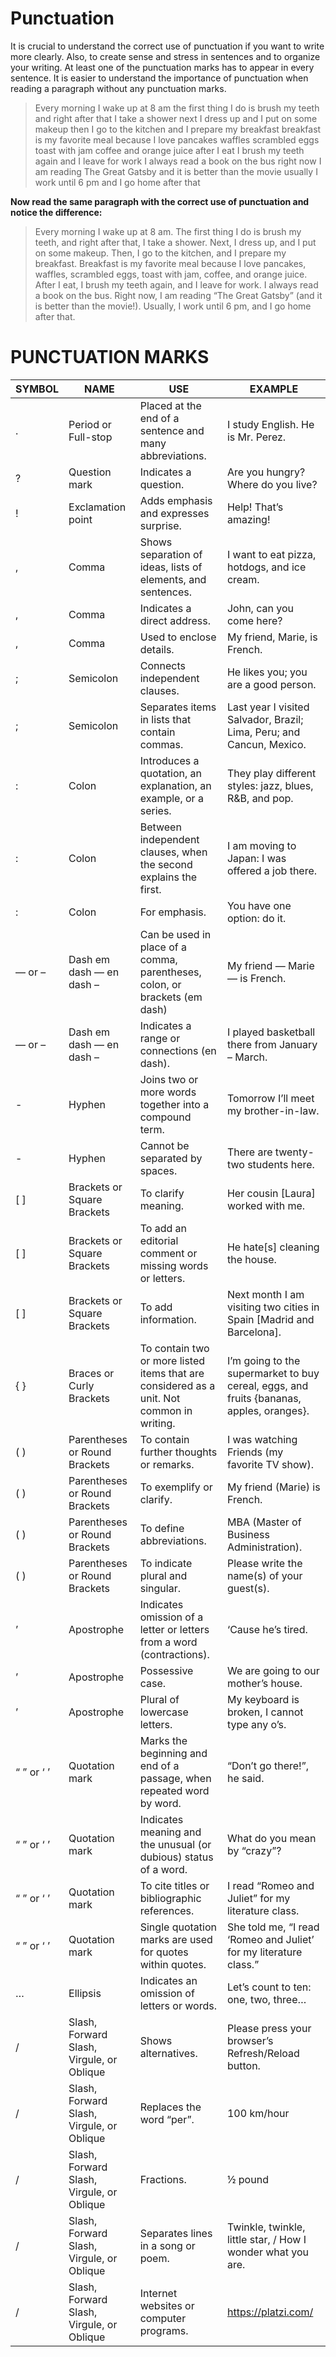 

# Punctuation



It is crucial to understand the correct use of punctuation if you want to write more clearly. Also, to create sense and stress in sentences and to organize your writing. At least one of the punctuation marks has to appear in every sentence.
It is easier to understand the importance of punctuation when reading a paragraph without any punctuation marks.

> Every morning I wake up at 8 am the first thing I do is brush my teeth and right after that I take a shower next I dress up and I put on some makeup then I go to the kitchen and I prepare my breakfast breakfast is my favorite meal because I love pancakes waffles scrambled eggs toast with jam coffee and orange juice after I eat I brush my teeth again and I leave for work I always read a book on the bus right now I am reading The Great Gatsby and it is better than the movie usually I work until 6 pm and I go home after that

**Now read the same paragraph with the correct use of punctuation and notice the difference:**

> Every morning I wake up at 8 am. The first thing I do is brush my teeth, and right after that, I take a shower. Next, I dress up, and I put on some makeup. Then, I go to the kitchen, and I prepare my breakfast. Breakfast is my favorite meal because I love pancakes, waffles, scrambled eggs, toast with jam, coffee, and orange juice. After I eat, I brush my teeth again, and I leave for work. I always read a book on the bus. Right now, I am reading “The Great Gatsby” (and it is better than the movie!). Usually, I work until 6 pm, and I go home after that.

# PUNCTUATION MARKS

| SYMBOL     | NAME                                      | USE                                                          | EXAMPLE                                                      |
| ---------- | ----------------------------------------- | ------------------------------------------------------------ | ------------------------------------------------------------ |
| .          | Period or Full-stop                       | Placed at the end of a sentence and many abbreviations.      | I study English. He is Mr. Perez.                            |
| ?          | Question mark                             | Indicates a question.                                        | Are you hungry? Where do you live?                           |
| !          | Exclamation point                         | Adds emphasis and expresses surprise.                        | Help! That’s amazing!                                        |
| ,          | Comma                                     | Shows separation of ideas, lists of elements, and sentences. | I want to eat pizza, hotdogs, and ice cream.                 |
| ,          | Comma                                     | Indicates a direct address.                                  | John, can you come here?                                     |
| ,          | Comma                                     | Used to enclose details.                                     | My friend, Marie, is French.                                 |
| ;          | Semicolon                                 | Connects independent clauses.                                | He likes you; you are a good person.                         |
| ;          | Semicolon                                 | Separates items in lists that contain commas.                | Last year I visited Salvador, Brazil; Lima, Peru; and Cancun, Mexico. |
| :          | Colon                                     | Introduces a quotation, an explanation, an example, or a series. | They play different styles: jazz, blues, R&B, and pop.       |
| :          | Colon                                     | Between independent clauses, when the second explains the first. | I am moving to Japan: I was offered a job there.             |
| :          | Colon                                     | For emphasis.                                                | You have one option: do it.                                  |
| — or –     | Dash em dash — en dash –                  | Can be used in place of a comma, parentheses, colon, or brackets (em dash) | My friend — Marie — is French.                               |
| — or –     | Dash em dash — en dash –                  | Indicates a range or connections (en dash).                  | I played basketball there from January – March.              |
| -          | Hyphen                                    | Joins two or more words together into a compound term.       | Tomorrow I’ll meet my brother-in-law.                        |
| -          | Hyphen                                    | Cannot be separated by spaces.                               | There are twenty-two students here.                          |
| [ ]        | Brackets or Square Brackets               | To clarify meaning.                                          | Her cousin [Laura] worked with me.                           |
| [ ]        | Brackets or Square Brackets               | To add an editorial comment or missing words or letters.     | He hate[s] cleaning the house.                               |
| [ ]        | Brackets or Square Brackets               | To add information.                                          | Next month I am visiting two cities in Spain [Madrid and Barcelona]. |
| { }        | Braces or Curly Brackets                  | To contain two or more listed items that are considered as a unit. Not common in writing. | I’m going to the supermarket to buy cereal, eggs, and fruits {bananas, apples, oranges}. |
| ( )        | Parentheses or Round Brackets             | To contain further thoughts or remarks.                      | I was watching Friends (my favorite TV show).                |
| ( )        | Parentheses or Round Brackets             | To exemplify or clarify.                                     | My friend (Marie) is French.                                 |
| ( )        | Parentheses or Round Brackets             | To define abbreviations.                                     | MBA (Master of Business Administration).                     |
| ( )        | Parentheses or Round Brackets             | To indicate plural and singular.                             | Please write the name(s) of your guest(s).                   |
| ’          | Apostrophe                                | Indicates omission of a letter or letters from a word (contractions). | ‘Cause he’s tired.                                           |
| ’          | Apostrophe                                | Possessive case.                                             | We are going to our mother’s house.                          |
| ’          | Apostrophe                                | Plural of lowercase letters.                                 | My keyboard is broken, I cannot type any o’s.                |
| “ ” or ‘ ’ | Quotation mark                            | Marks the beginning and end of a passage, when repeated word by word. | “Don’t go there!”, he said.                                  |
| “ ” or ‘ ’ | Quotation mark                            | Indicates meaning and the unusual (or dubious) status of a word. | What do you mean by “crazy”?                                 |
| “ ” or ‘ ’ | Quotation mark                            | To cite titles or bibliographic references.                  | I read “Romeo and Juliet” for my literature class.           |
| “ ” or ‘ ’ | Quotation mark                            | Single quotation marks are used for quotes within quotes.    | She told me, “I read ‘Romeo and Juliet’ for my literature class.” |
| …          | Ellipsis                                  | Indicates an omission of letters or words.                   | Let’s count to ten: one, two, three…                         |
| /          | Slash, Forward Slash, Virgule, or Oblique | Shows alternatives.                                          | Please press your browser’s Refresh/Reload button.           |
| /          | Slash, Forward Slash, Virgule, or Oblique | Replaces the word “per”.                                     | 100 km/hour                                                  |
| /          | Slash, Forward Slash, Virgule, or Oblique | Fractions.                                                   | ½ pound                                                      |
| /          | Slash, Forward Slash, Virgule, or Oblique | Separates lines in a song or poem.                           | Twinkle, twinkle, little star, / How I wonder what you are.  |
| /          | Slash, Forward Slash, Virgule, or Oblique | Internet websites or computer programs.                      | https://platzi.com/                                          |